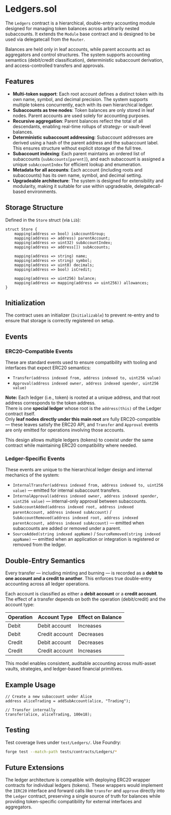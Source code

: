 # Ledgers.sol

The `Ledgers` contract is a hierarchical, double-entry accounting module designed for managing token balances across arbitrarily nested subaccounts. It extends the `Module` base contract and is designed to be used via delegatecall from the `Router`.

Balances are held only in leaf accounts, while parent accounts act as aggregators and control structures. The system supports accounting semantics (debit/credit classification), deterministic subaccount derivation, and access-controlled transfers and approvals.

## Features

* **Multi-token support**: Each root account defines a distinct token with its own name, symbol, and decimal precision. The system supports multiple tokens concurrently, each with its own hierarchical ledger.
* **Subaccounts as tree nodes**: Token balances are only stored in leaf nodes. Parent accounts are used solely for accounting purposes.
* **Recursive aggregation**: Parent balances reflect the total of all descendants, enabling real-time rollups of strategy- or vault-level balances.
* **Deterministic subaccount addressing**: Subaccount addresses are derived using a hash of the parent address and the subaccount label. This ensures structure without explicit storage of the full tree.
* **Subaccount indexing**: Each parent maintains an ordered list of subaccounts (`subAccounts[parent]`), and each subaccount is assigned a unique `subAccountIndex` for efficient lookup and enumeration.
* **Metadata for all accounts**: Each account (including roots and subaccounts) has its own name, symbol, and decimal setting.
* **Upgradeable architecture**: The system is designed for extensibility and modularity, making it suitable for use within upgradeable, delegatecall-based environments.



## Storage Structure

Defined in the `Store` struct (via `Lib`):

```solidity
struct Store {
    mapping(address => bool) isAccountGroup;
    mapping(address => address) parentAccount;
    mapping(address => uint32) subAccountIndex;
    mapping(address => address[]) subAccounts;

    mapping(address => string) name;
    mapping(address => string) symbol;
    mapping(address => uint8) decimals;
    mapping(address => bool) isCredit;

    mapping(address => uint256) balance;
    mapping(address => mapping(address => uint256)) allowances;
}
```

## Initialization

The contract uses an initializer (`Initializable`) to prevent re-entry and to ensure that storage is correctly registered on setup.

## Events

### ERC20-Compatible Events

These are standard events used to ensure compatibility with tooling and interfaces that expect ERC20 semantics:

* `Transfer(address indexed from, address indexed to, uint256 value)`
* `Approval(address indexed owner, address indexed spender, uint256 value)`

**Note:** Each ledger (i.e., token) is rooted at a unique address, and that root address corresponds to the token address.  
There is one **special ledger** whose root is the `address(this)` of the Ledger contract itself.  
Only **leaf nodes directly under this main root** are fully ERC20-compatible — these leaves satisfy the ERC20 API, and `Transfer` and `Approval` events are only emitted for operations involving those accounts.

This design allows multiple ledgers (tokens) to coexist under the same contract while maintaining ERC20 compatibility where needed.


### Ledger-Specific Events

These events are unique to the hierarchical ledger design and internal mechanics of the system:

* `InternalTransfer(address indexed from, address indexed to, uint256 value)` — emitted for internal subaccount transfers.
* `InternalApproval(address indexed owner, address indexed spender, uint256 value)` — internal-only approval between subaccounts.
* `SubAccountAdded(address indexed root, address indexed parentAccount, address indexed subAccount)` /  
  `SubAccountRemoved(address indexed root, address indexed parentAccount, address indexed subAccount)` — emitted when subaccounts are added or removed under a parent.
* `SourceAdded(string indexed appName)` / `SourceRemoved(string indexed appName)` — emitted when an application or integration is registered or removed from the ledger.

## Double-Entry Semantics

Every transfer — including minting and burning — is recorded as a **debit to one account and a credit to another**. This enforces true double-entry accounting across all ledger operations.

Each account is classified as either a **debit account** or a **credit account**. The effect of a transfer depends on both the operation (debit/credit) and the account type:

| Operation | Account Type   | Effect on Balance       |
|-----------|----------------|--------------------------|
| Debit     | Debit account  | Increases                |
| Debit     | Credit account | Decreases                |
| Credit    | Debit account  | Decreases                |
| Credit    | Credit account | Increases                |

This model enables consistent, auditable accounting across multi-asset vaults, strategies, and ledger-based financial primitives.


## Example Usage

```solidity
// Create a new subaccount under Alice
address aliceTrading = addSubAccount(alice, "Trading");

// Transfer internally
transfer(alice, aliceTrading, 100e18);
```

## Testing

Test coverage lives under `test/Ledgers/`. Use Foundry:

```bash
forge test --match-path tests/contracts/Ledgers/*
```

## Future Extensions

The ledger architecture is compatible with deploying ERC20 wrapper contracts for individual ledgers (tokens). These wrappers would implement the `IERC20` interface and forward calls like `transfer` and `approve` directly into the `Ledger` contract, preserving a single source of truth for balances while providing token-specific compatibility for external interfaces and aggregators.
